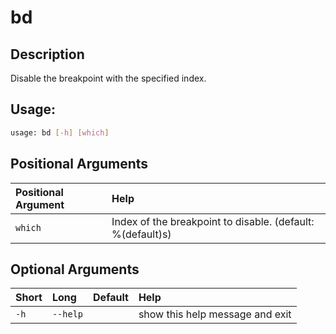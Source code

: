 



# bd

## Description


Disable the breakpoint with the specified index.
## Usage:


```bash
usage: bd [-h] [which]

```
## Positional Arguments

|Positional Argument|Help|
| :--- | :--- |
|`which`|Index of the breakpoint to disable. (default: %(default)s)|

## Optional Arguments

|Short|Long|Default|Help|
| :--- | :--- | :--- | :--- |
|`-h`|`--help`||show this help message and exit|
